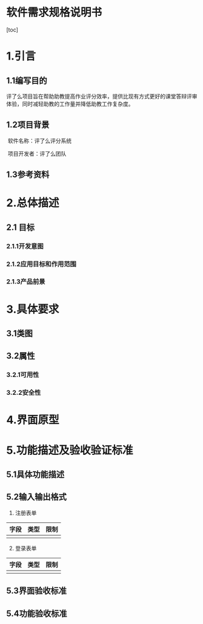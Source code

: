 



# 软件需求规格说明书

[toc]

# 1.引言

## 1.1编写目的 

​		评了么项目旨在帮助助教提高作业评分效率，提供比现有方式更好的课堂答辩评审体验，同时减轻助教的工作量并降低助教工作复杂度。

## 1.2项目背景

​		软件名称：评了么评分系统

​		项目开发者：评了么团队

## 1.3参考资料



# 2.总体描述  

## 2.1 目标 

### 2.1.1开发意图   

### 2.1.2应用目标和作用范围   

### 2.1.3产品前景 

# 3.具体要求  

## 3.1类图  

## 3.2属性  

### 3.2.1可用性  

### 3.2.2安全性 

# 4.界面原型 

# 5.功能描述及验收验证标准

## 5.1具体功能描述

## 5.2输入输出格式

1. 注册表单

| 字段 | 类型 | 限制 |
| :--: | :--: | :--: |
|      |      |      |



2. 登录表单

| 字段 | 类型 | 限制 |
| :--: | :--: | :--: |
|      |      |      |



## 5.3界面验收标准

## 5.4功能验收标准